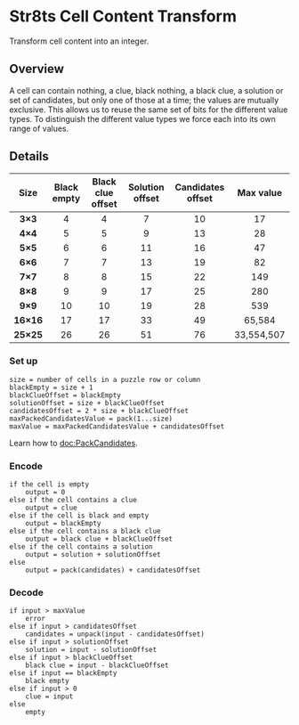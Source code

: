 # Str8ts Cell Content Transform

Transform cell content into an integer.

## Overview

A cell can contain nothing, a clue, black nothing, a black clue, a solution or set of candidates, but only one of those at a time; the values are mutually exclusive. This allows us to reuse the same set of bits for the different value types. To distinguish the different value types we force each into its own range of values.

## Details

Size      | Black empty | Black clue offset | Solution offset | Candidates offset | Max value
:----:    | :---------: | :---------------: | :-------------: | :---------------: | :---------:
**3×3**   | 4           | 4                 | 7               | 10                | 17
**4×4**   | 5           | 5                 | 9               | 13                | 28
**5×5**   | 6           | 6                 | 11              | 16                | 47
**6×6**   | 7           | 7                 | 13              | 19                | 82
**7×7**   | 8           | 8                 | 15              | 22                | 149
**8×8**   | 9           | 9                 | 17              | 25                | 280
**9×9**   | 10          | 10                | 19              | 28                | 539
**16×16** | 17          | 17                | 33              | 49                | 65,584
**25×25** | 26          | 26                | 51              | 76                | 33,554,507

### Set up

```
size = number of cells in a puzzle row or column
blackEmpty = size + 1
blackClueOffset = blackEmpty
solutionOffset = size + blackClueOffset
candidatesOffset = 2 * size + blackClueOffset
maxPackedCandidatesValue = pack(1...size)
maxValue = maxPackedCandidatesValue + candidatesOffset
```

Learn how to <doc:PackCandidates>.

### Encode

```
if the cell is empty
    output = 0
else if the cell contains a clue
    output = clue
else if the cell is black and empty
    output = blackEmpty
else if the cell contains a black clue
    output = black clue + blackClueOffset
else if the cell contains a solution
    output = solution + solutionOffset
else
    output = pack(candidates) + candidatesOffset
```

### Decode

```
if input > maxValue
    error
else if input > candidatesOffset
    candidates = unpack(input - candidatesOffset)
else if input > solutionOffset
    solution = input - solutionOffset
else if input > blackClueOffset
    black clue = input - blackClueOffset
else if input == blackEmpty
    black empty
else if input > 0
    clue = input
else
    empty
```
